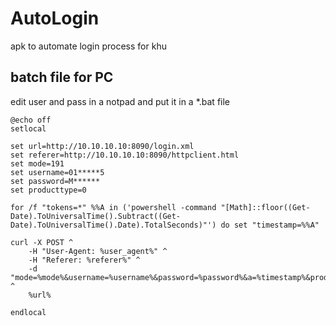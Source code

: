 # AutoLogin
apk to automate login process for khu

## batch file for PC

edit user and pass in a notpad and put it in a *.bat file

```batch
@echo off
setlocal

set url=http://10.10.10.10:8090/login.xml
set referer=http://10.10.10.10:8090/httpclient.html
set mode=191
set username=01*****5
set password=M******
set producttype=0

for /f "tokens=*" %%A in ('powershell -command "[Math]::floor((Get-Date).ToUniversalTime().Subtract((Get-Date).ToUniversalTime().Date).TotalSeconds)"') do set "timestamp=%%A"

curl -X POST ^
    -H "User-Agent: %user_agent%" ^
    -H "Referer: %referer%" ^
    -d "mode=%mode%&username=%username%&password=%password%&a=%timestamp%&producttype=%producttype%" ^
    %url%

endlocal
```
